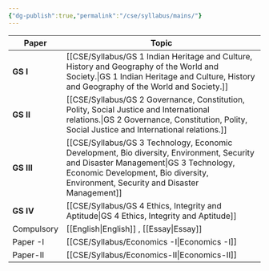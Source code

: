 ```yaml
---
{"dg-publish":true,"permalink":"/cse/syllabus/mains/"}
---
```




| Paper      | Topic                                                                                              |
| ---------- | -------------------------------------------------------------------------------------------------- |
| **GS I**   | [[CSE/Syllabus/GS 1 Indian Heritage and Culture, History and Geography of the World and Society.\|GS 1 Indian Heritage and Culture, History and Geography of the World and Society.]]                  |
| **GS II**  | [[CSE/Syllabus/GS 2 Governance, Constitution, Polity, Social Justice and International relations.\|GS 2 Governance, Constitution, Polity, Social Justice and International relations.]]                  |
| **GS III** | [[CSE/Syllabus/GS 3 Technology, Economic Development, Bio diversity, Environment, Security and Disaster Management\|GS 3 Technology, Economic Development, Bio diversity, Environment, Security and Disaster Management]] |
| **GS IV**  | [[CSE/Syllabus/GS 4 Ethics, Integrity and Aptitude\|GS 4 Ethics, Integrity and Aptitude]]<br>                                                            |
| Compulsory | [[English\|English]] , [[Essay\|Essay]]                                                                            |
| Paper -I   | [[CSE/Syllabus/Economics -I\|Economics -I]]                                                                                   |
| Paper-II   | [[CSE/Syllabus/Economics-II\|Economics-II]]                                                                                   |
